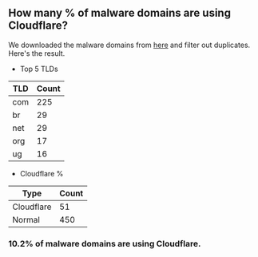 ## How many % of malware domains are using Cloudflare?


We downloaded the malware domains from [here](https://urlhaus.abuse.ch) and filter out duplicates.
Here's the result.


[//]: # (start replacement)


- Top 5 TLDs

| TLD | Count |
| --- | --- |
| com | 225 |
| br | 29 |
| net | 29 |
| org | 17 |
| ug | 16 |


- Cloudflare %

| Type | Count |
| --- | --- |
| Cloudflare | 51 |
| Normal | 450 |


### 10.2% of malware domains are using Cloudflare.
